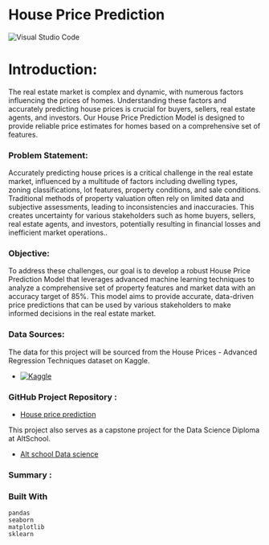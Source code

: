 # House Price Prediction
![Visual Studio Code](https://img.shields.io/badge/Visual%20Studio%20Code-0078d7.svg?style=for-the-badge&logo=visual-studio-code&logoColor=white)
 
# Introduction:
The real estate market is complex and dynamic, with numerous factors influencing the prices of homes. Understanding these factors and accurately predicting house prices is crucial for buyers, sellers, real estate agents, and investors. Our House Price Prediction Model is designed to provide reliable price estimates for homes based on a comprehensive set of features.

### Problem Statement:
Accurately predicting house prices is a critical challenge in the real estate market, influenced by a multitude of factors including dwelling types, zoning classifications, lot features, property conditions, and sale conditions. Traditional methods of property valuation often rely on limited data and subjective assessments, leading to inconsistencies and inaccuracies. This creates uncertainty for various stakeholders such as home buyers, sellers, real estate agents, and investors, potentially resulting in financial losses and inefficient market operations..

### Objective:
To address these challenges, our goal is to develop a robust House Price Prediction Model that leverages advanced machine learning techniques to analyze a comprehensive set of property features and market data with an accuracy target of 85%. This model aims to provide accurate, data-driven price predictions that can be used by various stakeholders to make informed decisions in the real estate market.

### Data Sources:

The data for this project will be sourced from the House Prices - Advanced Regression Techniques dataset on Kaggle.
* <a href="https://www.kaggle.com/competitions/house-prices-advanced-regression-techniques/overview" target="_blank">
    <img src="https://img.shields.io/badge/Kaggle-035a7d?style=for-the-badge&logo=kaggle&logoColor=white" alt="Kaggle">
 </a>

### GitHub Project Repository :
* [House price prediction](https://github.com/SaliuA/ShopSmart_Customer_analysis)

This project also serves as a capstone project for the Data Science Diploma at AltSchool.
* [Alt school Data science](https://altschoolafrica.com/)
### Summary :

### Built With

```
pandas
seaborn
matplotlib
sklearn
```
